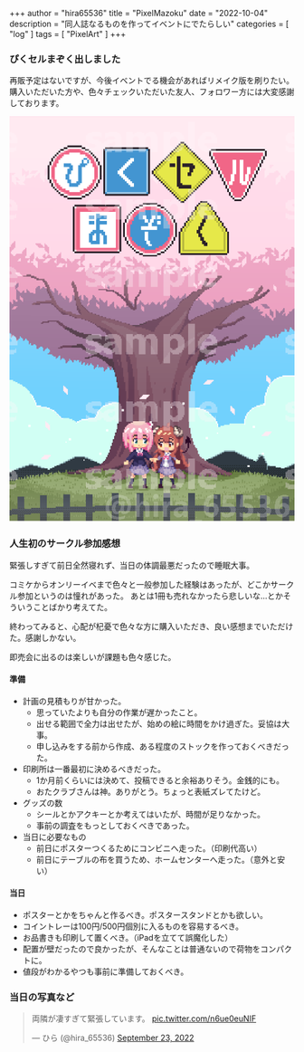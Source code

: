 +++
author = "hira65536"
title = "PixelMazoku"
date = "2022-10-04"
description = "同人誌なるものを作ってイベントにでたらしい"
categories = [
    "log"
]
tags = [
    "PixelArt"
]
+++

### ぴくセルまぞく出しました

再販予定はないですが、今後イベントでる機会があればリメイク版を刷りたい。<br>
購入いただいた方や、色々チェックいただいた友人、フォロワー方には大変感謝しております。


![PixelMazoku表紙](blog_pixelMazoku_01_20220910.png)

### 人生初のサークル参加感想

緊張しすぎて前日全然寝れず、当日の体調最悪だったので睡眠大事。

コミケからオンリーイベまで色々と一般参加した経験はあったが、どこかサークル参加というのは憧れがあった。
あとは1冊も売れなかったら悲しいな…とかそういうことばかり考えてた。

終わってみると、心配が杞憂で色々な方に購入いただき、良い感想までいただけた。感謝しかない。

即売会に出るのは楽しいが課題も色々感じた。

#### 準備
 - 計画の見積もりが甘かった。
   - 思っていたよりも自分の作業が遅かったこと。
   - 出せる範囲で全力は出せたが、始めの絵に時間をかけ過ぎた。妥協は大事。
   - 申し込みをする前から作成、ある程度のストックを作っておくべきだった。
 - 印刷所は一番最初に決めるべきだった。
   - 1か月前くらいには決めて、投稿できると余裕ありそう。金銭的にも。
   - おたクラブさんは神。ありがとう。ちょっと表紙ズレてたけど。
 - グッズの数
   - シールとかアクキーとか考えてはいたが、時間が足りなかった。
   - 事前の調査をもっとしておくべきであった。
 - 当日に必要なもの
   - 前日にポスターつくるためにコンビニへ走った。（印刷代高い）
   - 前日にテーブルの布を買うため、ホームセンターへ走った。（意外と安い）

#### 当日
 - ポスターとかをちゃんと作るべき。ポスタースタンドとかも欲しい。
 - コイントレーは100円/500円個別に入るものを容易するべき。
 - お品書きも印刷して置くべき。（iPadを立てて誤魔化した）
 - 配置が壁だったので良かったが、そんなことは普通ないので荷物をコンパクトに。
 - 値段がわかるやつも事前に準備しておくべき。

### 当日の写真など

<blockquote class="twitter-tweet"><p lang="ja" dir="ltr">両隣が凄すぎて緊張しています。 <a href="https://t.co/n6ue0euNIF">pic.twitter.com/n6ue0euNIF</a></p>&mdash; ひら (@hira_65536) <a href="https://twitter.com/hira_65536/status/1573134182125301760?ref_src=twsrc%5Etfw">September 23, 2022</a></blockquote> <script async src="https://platform.twitter.com/widgets.js" charset="utf-8"></script>